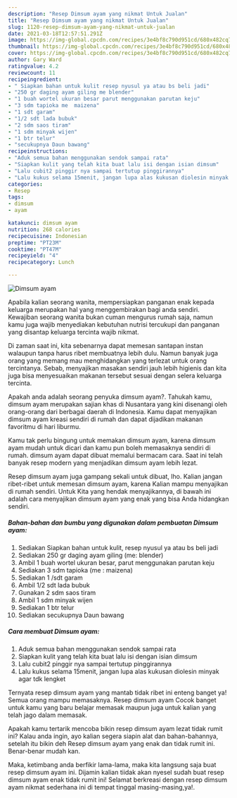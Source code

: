 ```yaml
---
description: "Resep Dimsum ayam yang nikmat Untuk Jualan"
title: "Resep Dimsum ayam yang nikmat Untuk Jualan"
slug: 1120-resep-dimsum-ayam-yang-nikmat-untuk-jualan
date: 2021-03-18T12:57:51.291Z
image: https://img-global.cpcdn.com/recipes/3e4bf8c790d951cd/680x482cq70/dimsum-ayam-foto-resep-utama.jpg
thumbnail: https://img-global.cpcdn.com/recipes/3e4bf8c790d951cd/680x482cq70/dimsum-ayam-foto-resep-utama.jpg
cover: https://img-global.cpcdn.com/recipes/3e4bf8c790d951cd/680x482cq70/dimsum-ayam-foto-resep-utama.jpg
author: Gary Ward
ratingvalue: 4.2
reviewcount: 11
recipeingredient:
- " Siapkan bahan untuk kulit resep nyusul ya atau bs beli jadi"
- "250 gr daging ayam giling me blender"
- "1 buah wortel ukuran besar parut menggunakan parutan keju"
- "3 sdm tapioka me  maizena"
- "1 sdt garam"
- "1/2 sdt lada bubuk"
- "2 sdm saos tiram"
- "1 sdm minyak wijen"
- "1 btr telur"
- "secukupnya Daun bawang"
recipeinstructions:
- "Aduk semua bahan menggunakan sendok sampai rata"
- "Siapkan kulit yang telah kita buat lalu isi dengan isian dimsum"
- "Lalu cubit2 pinggir nya sampai tertutup pinggirannya"
- "Lalu kukus selama 15menit, jangan lupa alas kukusan diolesin minyak agar tdk lengket"
categories:
- Resep
tags:
- dimsum
- ayam

katakunci: dimsum ayam 
nutrition: 268 calories
recipecuisine: Indonesian
preptime: "PT23M"
cooktime: "PT47M"
recipeyield: "4"
recipecategory: Lunch

---
```



![Dimsum ayam](https://img-global.cpcdn.com/recipes/3e4bf8c790d951cd/680x482cq70/dimsum-ayam-foto-resep-utama.jpg)

Apabila kalian seorang wanita, mempersiapkan panganan enak kepada keluarga merupakan hal yang menggembirakan bagi anda sendiri. Kewajiban seorang  wanita bukan cuman mengurus rumah saja, namun kamu juga wajib menyediakan kebutuhan nutrisi tercukupi dan panganan yang disantap keluarga tercinta wajib nikmat.

Di zaman  saat ini, kita sebenarnya dapat memesan santapan instan walaupun tanpa harus ribet membuatnya lebih dulu. Namun banyak juga orang yang memang mau menghidangkan yang terlezat untuk orang tercintanya. Sebab, menyajikan masakan sendiri jauh lebih higienis dan kita juga bisa menyesuaikan makanan tersebut sesuai dengan selera keluarga tercinta. 



Apakah anda adalah seorang penyuka dimsum ayam?. Tahukah kamu, dimsum ayam merupakan sajian khas di Nusantara yang kini disenangi oleh orang-orang dari berbagai daerah di Indonesia. Kamu dapat menyajikan dimsum ayam kreasi sendiri di rumah dan dapat dijadikan makanan favoritmu di hari liburmu.

Kamu tak perlu bingung untuk memakan dimsum ayam, karena dimsum ayam mudah untuk dicari dan kamu pun boleh memasaknya sendiri di rumah. dimsum ayam dapat dibuat memalui bermacam cara. Saat ini telah banyak resep modern yang menjadikan dimsum ayam lebih lezat.

Resep dimsum ayam juga gampang sekali untuk dibuat, lho. Kalian jangan ribet-ribet untuk memesan dimsum ayam, karena Kalian mampu menyajikan di rumah sendiri. Untuk Kita yang hendak menyajikannya, di bawah ini adalah cara menyajikan dimsum ayam yang enak yang bisa Anda hidangkan sendiri.

<!--inarticleads1-->

##### Bahan-bahan dan bumbu yang digunakan dalam pembuatan Dimsum ayam:

1. Sediakan  Siapkan bahan untuk kulit, resep nyusul ya atau bs beli jadi
1. Sediakan 250 gr daging ayam giling (me: blender)
1. Ambil 1 buah wortel ukuran besar, parut menggunakan parutan keju
1. Sediakan 3 sdm tapioka (me : maizena)
1. Sediakan 1 /sdt garam
1. Ambil 1/2 sdt lada bubuk
1. Gunakan 2 sdm saos tiram
1. Ambil 1 sdm minyak wijen
1. Sediakan 1 btr telur
1. Sediakan secukupnya Daun bawang




<!--inarticleads2-->

##### Cara membuat Dimsum ayam:

1. Aduk semua bahan menggunakan sendok sampai rata
1. Siapkan kulit yang telah kita buat lalu isi dengan isian dimsum
1. Lalu cubit2 pinggir nya sampai tertutup pinggirannya
1. Lalu kukus selama 15menit, jangan lupa alas kukusan diolesin minyak agar tdk lengket




Ternyata resep dimsum ayam yang mantab tidak ribet ini enteng banget ya! Semua orang mampu memasaknya. Resep dimsum ayam Cocok banget untuk kamu yang baru belajar memasak maupun juga untuk kalian yang telah jago dalam memasak.

Apakah kamu tertarik mencoba bikin resep dimsum ayam lezat tidak rumit ini? Kalau anda ingin, ayo kalian segera siapin alat dan bahan-bahannya, setelah itu bikin deh Resep dimsum ayam yang enak dan tidak rumit ini. Benar-benar mudah kan. 

Maka, ketimbang anda berfikir lama-lama, maka kita langsung saja buat resep dimsum ayam ini. Dijamin kalian tiidak akan nyesel sudah buat resep dimsum ayam enak tidak rumit ini! Selamat berkreasi dengan resep dimsum ayam nikmat sederhana ini di tempat tinggal masing-masing,ya!.

